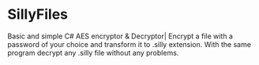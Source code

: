 # SillyFiles
Basic and simple C# AES encryptor &amp; Decryptor| Encrypt a file with a password of your choice and transform it to .silly extension. With the same program decrypt any .silly file without any problems.
